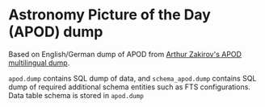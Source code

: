 # Astronomy Picture of the Day (APOD) dump

Based on English/German dump of APOD from [Arthur Zakirov's APOD multilingual dump](https://github.com/za-arthur/pg_multilingual).

`apod.dump` contains SQL dump of data, and `schema_apod.dump` contains SQL dump of required additional schema entities such as FTS configurations.
Data table schema is stored in `apod.dump`
